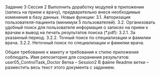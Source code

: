 Задание 3 Сессия 2
Выполнить доработку модулей в приложении (запись на прием к врачу), предварительно внеся необходимые изменения в базу данных.
 Новые функции: 
3.1. Авторизация пользователя-пациента (минимум 5 пользователей).
3.2. Организовать удобный поиск для пользователя информация о записях на прием к врачам и вывод на печать результатов поиска (*.pdf):
3.2.1. За указанный период.
3.2.2. Точный поиск по специализации и фамилии врача.
3.2.2. Неточный поиск по специализации и фамилии врача.

Общее требование к макету и требования к стилю приложения соблюдать.
Имя репозитория для сохранения результатов:
user05_ControlTask_Doctor
Ветка – Session2
В файле Readme ветки – разместить весь текст этого документа с заданием.

